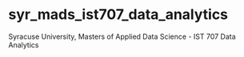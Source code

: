 # syr_mads_ist707_data_analytics
Syracuse University, Masters of Applied Data Science - IST 707 Data Analytics
